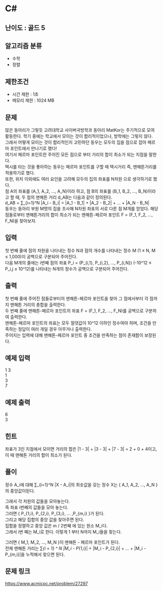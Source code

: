 # C#

## 난이도 : 골드 5

## 알고리즘 분류
  - 수학
  - 정렬

## 제한조건
  - 시간 제한 : 1초
  - 메모리 제한 : 1024 MB

## 문제
많은 동아리가 그렇듯 고려대학교 사이버국방학과 동아리 MatKor는 주기적으로 모여 활동한다. 학기 중에는 학교에서 모이는 것이 합리적이었으나, 방학에는 그렇지 않다.<br/>
그래서 어떻게 모이는 것이 합리적인지 고민하던 동우는 모두의 집을 점으로 잡아 페르마 포인트에서 만나기로 했다!<br/>
여기서 페르마 포인트란 주어진 모든 점으로 부터 거리의 합이 최소가 되는 지점을 말한다.<br/>
택시를 타는 것을 좋아하는 동우는 페르마 포인트를 구할 때 택시거리 즉, 맨해튼거리를 적용하기로 했다.<br/>
또한, 위치 이외에도 여러 요인을 고려해 모두의 집의 좌표를 N차원 으로 생각하기로 했다.<br/>
점 A의 좌표를 (A_1, A_2, ..., A_N)이라 하고, 점 B의 좌표를 (B_1, B_2, ..., B_N)이라고 할 때, 두 점의 맨해튼 거리 d_AB는 다음과 같이 정의된다.<br/>
d_AB = ∑_{i=1}^N |A_i - B_i| = |A_1 - B_1| + |A_2 - B_2| + ... + |A_N - B_N|<br/>
동우는 동아리 부원 M명의 집을 조사해 N차원 좌표의 서로 다른 점 M개를 얻었다. 해당 점들로부터 맨해튼거리의 합이 최소가 되는 맨해튼-페르마 포인트 F = (F_1, F_2, ..., F_N)을 찾아보자.<br/>


## 입력
첫 번째 줄에 점의 차원을 나타내는 정수 N과 점의 개수를 나타내는 정수 M (1 ≤ N, M ≤ 1,000)이 공백으로 구분되어 주어진다.<br/>
다음 M개의 줄에는 i번째 점의 좌표 P_i = (P_{i,1}, P_{i,2}, ..., P_{i,N}) (-10^12 ≤ P_i,j ≤ 10^12)를 나타내는 N개의 정수가 공백으로 구분되어 주어진다.<br/>


## 출력
첫 번째 줄에 주어진 점들로부터의 맨해튼-페르마 포인트을 찾아 그 점에서부터 각 점까지 맨해튼 거리의 총합을 출력한다.<br/>
두 번째 줄에 맨해튼-페르마 포인트의 좌표 F = (F_1, F_2, ..., F_N)를 공백으로 구분하여 출력한다.<br/>
맨해튼-페르마 포인트의 좌표는 모두 절댓값이 10^12 이하인 정수여야 하며, 조건을 만족하는 정답이 여러 개일 경우 아무거나 출력한다.<br/>
주어지는 입력에 대해 맨해튼-페르마 포인트 중 조건을 만족하는 점이 존재함이 보장된다.<br/>


## 예제 입력
1 3<br/>
1<br/>
3<br/>
7<br/>


## 예제 출력
6<br/>
3<br/>


## 힌트
좌표가 3인 지점에서 모이면 거리의 합은 |1 - 3| + |3 - 3| + |7 - 3| = 2 + 0 + 4이고, 이 때 맨해튼 거리의 합이 최소가 된다.<br/>


## 풀이
정수 A_i에 대해 ∑_{i=1}^N |X - A_i|의 최솟값을 갖는 정수 X는 { A_1, A_2, ..., A_N }의 중앙값이된다.<br/>


그래서 각 차원의 값들을 모아놓는다.<br/>
즉 좌표 i번째의 값들을 모아 놓는다.<br/>
그러면 { P_{1,i}, P_{2,i}, P_{3,i}, ... ,P_{m,i} }가 된다.<br/>
그리고 해당 집합의 중앙 값을 찾아주면 된다.<br/>
집합을 정렬하고 중앙 값은 m / 2번째 에 있는 원소 M_i다.<br/>
그래서 i번 째는 M_i로 한다. 이렇게 1 부터 N까지 M_i들을 찾는다.<br/>


그러면 { M_1, M_2, ..., M_N }이 맨해튼 - 페르마 포인트가 된다.<br/>
전체 맨해튼 거리는 ∑_{i = 1} ^ N |M_i - P_{1,i}| + |M_i - P_{2,i}| + ... + |M_i - P_{m,i}|을 누적해서 찾으면 된다.<br/>


## 문제 링크
https://www.acmicpc.net/problem/27297